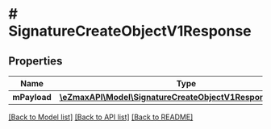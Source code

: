 # # SignatureCreateObjectV1Response

## Properties

Name | Type | Description | Notes
------------ | ------------- | ------------- | -------------
**mPayload** | [**\eZmaxAPI\Model\SignatureCreateObjectV1ResponseMPayload**](SignatureCreateObjectV1ResponseMPayload.md) |  |

[[Back to Model list]](../../README.md#models) [[Back to API list]](../../README.md#endpoints) [[Back to README]](../../README.md)
